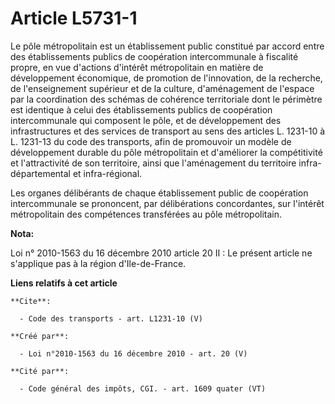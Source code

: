 # Article L5731-1

Le pôle métropolitain est un établissement public constitué par accord entre des établissements publics de coopération
intercommunale à fiscalité propre, en vue d'actions d'intérêt métropolitain en matière de développement économique, de
promotion de l'innovation, de la recherche, de l'enseignement supérieur et de la culture, d'aménagement de l'espace par la
coordination des schémas de cohérence territoriale dont le périmètre est identique à celui des établissements publics de
coopération intercommunale qui composent le pôle, et de développement des infrastructures et des services de transport au
sens des articles L. 1231-10 à L. 1231-13 du code des transports, afin de promouvoir un modèle de développement durable du
pôle métropolitain et d'améliorer la compétitivité et l'attractivité de son territoire, ainsi que l'aménagement du territoire
infra-départemental et infra-régional. 

Les organes délibérants de chaque établissement public de coopération intercommunale se prononcent, par délibérations
concordantes, sur l'intérêt métropolitain des compétences transférées au pôle métropolitain.

**Nota:**

Loi n° 2010-1563 du 16 décembre 2010 article 20 II : Le présent article ne s'applique pas à la région d'Ile-de-France.

**Liens relatifs à cet article**

	**Cite**:

	  - Code des transports - art. L1231-10 (V)

	**Créé par**:

	  - Loi n°2010-1563 du 16 décembre 2010 - art. 20 (V)

	**Cité par**:

	  - Code général des impôts, CGI. - art. 1609 quater (VT)
